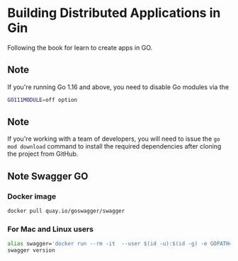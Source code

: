 # Building Distributed Applications in Gin

Following the book for learn to create apps in GO.

## Note
If you're running Go 1.16 and above, you need to disable Go modules via the
```bash
GO111MODULE=off option
```

## Note
If you're working with a team of developers, you will need to issue the `go
mod download` command to install the required dependencies after cloning
the project from GitHub.

## Note Swagger GO

### Docker image

```bash
docker pull quay.io/goswagger/swagger
```

### For Mac and Linux users

```bash
alias swagger='docker run --rm -it  --user $(id -u):$(id -g) -e GOPATH=$(go env GOPATH):/go -v $HOME:$HOME -w $(pwd) quay.io/goswagger/swagger'
swagger version
```
